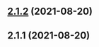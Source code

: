 ## [2.1.2](https://github.com/BanJoeH/PANTRI/compare/2.1.1...2.1.2) (2021-08-20)



## 2.1.1 (2021-08-20)



